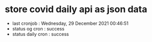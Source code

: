 # store covid daily api as json data

- last cronjob : Wednesday, 29 December 2021 00:46:51
- status og cron : success
- status daily cron : success
      
      
